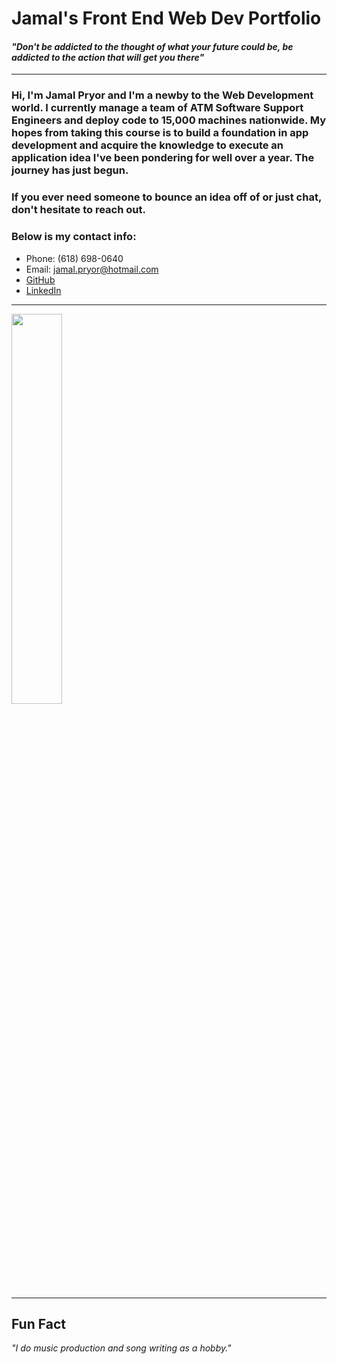 # Jamal's Front End Web Dev Portfolio

#### ***"Don't be addicted to the thought of what your future could be, be addicted to the action that will get you there"***

---


### Hi, I'm Jamal Pryor and I'm a newby to the Web Development world. I currently manage a team of ATM Software Support Engineers and deploy code to 15,000 machines nationwide. My hopes from taking this course is to build a foundation in app development and acquire the knowledge to execute an application idea I've been pondering for well over a year. The journey has just begun.

### If you ever need someone to bounce an idea off of or just chat, don't hesitate to reach out.



### Below is my  **contact info**:
* Phone: (618) 698-0640
* Email: jamal.pryor@hotmail.com
* [GitHub](https://github.com/jamalp83)
* [LinkedIn](https://www.linkedin.com/in/jamalpryor)




---



<img src="https://lh4.googleusercontent.com/-mV8HRdZQu0o/AAAAAAAAAAI/AAAAAAAAAEw/44u0J13N0Tw/photo.jpg" width=40% />

---

## Fun Fact

*"I do music production and song writing as a hobby."*